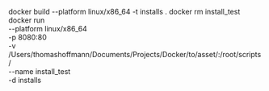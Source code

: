docker build --platform linux/x86_64 -t installs .
docker rm install_test 
docker run \
    --platform linux/x86_64 \
    -p 8080:80 \
    -v /Users/thomashoffmann/Documents/Projects/Docker/to/asset/:/root/scripts/ \
    --name install_test \
    -d installs
    